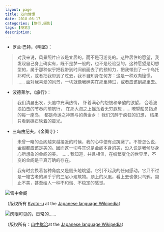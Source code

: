 ```yaml
---
layout: page
title: 双向憧憬
date: 2018-06-17
categories: [旅行,摄影]
tags: [随笔]
description: 
---
```



- 罗兰·巴特，《明室》：

>对我来说，风景照片应该是宜居的，而不是可游览的。这种居住的愿望，我发现自己身上确实有，既不是梦一般的，也不是经验型的。这种愿望是幻想型的，属于那种似乎把我带到时间前面去了的预知力，把我带到了一个乌托邦时代，或者把我带到了过去，我不自知身在何方：这是一种双向憧憬。
……
面对我喜爱的风景，一切就像我确实在那里待过，或者应该到那里去。



- 波德莱尔，《旅行》：

>我们清晨出发，头脑中充满热情，
怀着满心的怨恨和辛酸的欲望，
合着波浪拍击的节奏向前航行，
在那大海之上摇荡着无穷遐想
……
瞭望船员指点的每一座岛，
都是命运之神赐与的黄金乡！
我们沉醉于疯狂的幻想，
结果只看到礁石映着的晨光。


- 三岛由纪夫，《金阁寺》：

>未曾一睹的金阁越来越接近的时候，我的心中便有点踌躇了。不管怎么说，金阁都应该是美的。因而这一切与其说是金阁本身的美，没入说是我倾尽身心所想象的金阁的美。
……
我知道，并且相信，在纷繁变化的世界里，不变的金阁是千真万确的存在。

>我有时变换着各种角度又是侧头地眺望。它引不起我的任何感动。它只不过是一幢古老的黑乎乎的三层小建筑物。顶上的凤凰，看上去也像只乌鸦。岂止不美，甚至给人一种不和谐、不稳定的感觉。

![雪中金阁](https://upload-images.jianshu.io/upload_images/1229928-177182f484df59c6.jpg?imageMogr2/auto-orient/strip%7CimageView2/2/w/1240)

（版权所有 [Kyoto-u](https://ja.wikipedia.org/wiki/%E5%88%A9%E7%94%A8%E8%80%85:Kyoto-u "ja:利用者:Kyoto-u") at the [Japanese language Wikipedia](https://ja.wikipedia.org/wiki/ "ja:")）

![肉眼可见的，日常的……](https://upload-images.jianshu.io/upload_images/1229928-61af938b70dd0550.jpg?imageMogr2/auto-orient/strip%7CimageView2/2/w/1240)

（版权所有：[山中紘治](https://commons.wikimedia.org/wiki/User:%E5%B1%B1%E4%B8%AD%E7%B4%98%E6%B2%BB "User:山中紘治")at the [Japanese language Wikipedia](https://ja.wikipedia.org/wiki/ "ja:")）
